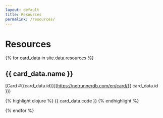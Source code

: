 ```yaml
---
layout: default
title: Resources
permalink: /resources/
---
```


# Resources

{% for card_data in site.data.resources %}

## {{ card_data.name }}

[Card #{{card_data.id}}](https://netrunnerdb.com/en/card/{{ card_data.id }})

{% highlight clojure %}
{{ card_data.code }}
{% endhighlight %}

{% endfor %}
